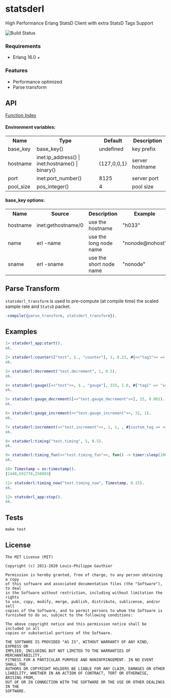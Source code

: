 # statsderl

High Performance Erlang StatsD Client with extra StatsD Tags Support

![Build Status](https://github.com/lpgauth/shackle/workflows/Erlang%20CI/badge.svg)

### Requirements

* Erlang 16.0 +

### Features

* Performance optimized
* Parse transform

## API
<a href="https://github.com/lpgauth/statsderl/blob/master/doc/statsderl.md#index" class="module">Function Index</a>

#### Environment variables:

<table width="100%">
  <theader>
    <th>Name</th>
    <th>Type</th>
    <th>Default</th>
    <th>Description</th>
  </theader>
  <tr>
    <td>base_key</td>
    <td>base_key()</td>
    <td>undefined</td>
    <td>key prefix</td>
  </tr>
  <tr>
    <td>hostname</td>
    <td>inet:ip_address() | inet:hostname() | binary()</td>
    <td>{127,0,0,1}</td>
    <td>server hostname</td>
  </tr>
  <tr>
    <td>port</td>
    <td>inet:port_number()</td>
    <td>8125</td>
    <td>server port</td>
  </tr>
  <tr>
    <td>pool_size</td>
    <td>pos_integer()</td>
    <td>4</td>
    <td>pool size</td>
  </tr>
</table>

#### base_key options:

<table width="100%">
  <theader>
    <th>Name</th>
    <th>Source</th>
    <th>Description</th>
    <th>Example</th>
  </theader>
  <tr>
    <td>hostname</td>
    <td>inet:gethostname/0</td>
    <td>use the hostname</td>
    <td>"h033"</td>
  </tr>
  <tr>
    <td>name</td>
    <td>erl -name</td>
    <td>use the long node name</td>
    <td>"nonode@nohost"</td>
  </tr>
  <tr>
    <td>sname</td>
    <td>erl -sname</td>
    <td>use the short node name</td>
    <td>"nonode"</td>
  </tr>
</table>

## Parse Transform

`statsderl_transform` is used to pre-compute (at compile time) the scaled sample rate and `StatsD` packet.

```erlang
-compile({parse_transform, statsderl_transform}).
```
## Examples

```erlang
1> statsderl_app:start().
ok.

2> statsderl:counter(["test", $., "counter"], 1, 0.23, #{<<"tag1">> => <<"val1">>}).
ok.

3> statsderl:decrement("test.decrement", 1, 0.5).
ok.

4> statsderl:gauge([<<"test">>, $., "gauge"], 333, 1.0, #{"tag1" => "val1"}).
ok.

5> statsderl:gauge_decrement([<<"test.gauge_decrement">>], 15, 0.001).
ok.

6> statsderl:gauge_increment(<<"test.gauge_increment">>, 32, 1).
ok.

7> statsderl:increment(<<"test.increment">>, 1, 1, , #{custom_tag => <<"custom1">>}).
ok.

8> statsderl:timing("test.timing", 5, 0.5).
ok.

9> statsderl:timing_fun(<<"test.timing_fun">>, fun() -> timer:sleep(100) end, 0.5).
ok.

10> Timestamp = os:timestamp().
{1448,591778,258983}

11> statsderl:timing_now("test.timing_now", Timestamp, 0.15).
ok.

12> statsderl_app:stop().
ok.
```

## Tests

```makefile
make test
```

## License

```license
The MIT License (MIT)

Copyright (c) 2011-2020 Louis-Philippe Gauthier

Permission is hereby granted, free of charge, to any person obtaining a copy
of this software and associated documentation files (the "Software"), to deal
in the Software without restriction, including without limitation the rights
to use, copy, modify, merge, publish, distribute, sublicense, and/or sell
copies of the Software, and to permit persons to whom the Software is
furnished to do so, subject to the following conditions:

The above copyright notice and this permission notice shall be included in all
copies or substantial portions of the Software.

THE SOFTWARE IS PROVIDED "AS IS", WITHOUT WARRANTY OF ANY KIND, EXPRESS OR
IMPLIED, INCLUDING BUT NOT LIMITED TO THE WARRANTIES OF MERCHANTABILITY,
FITNESS FOR A PARTICULAR PURPOSE AND NONINFRINGEMENT. IN NO EVENT SHALL THE
AUTHORS OR COPYRIGHT HOLDERS BE LIABLE FOR ANY CLAIM, DAMAGES OR OTHER
LIABILITY, WHETHER IN AN ACTION OF CONTRACT, TORT OR OTHERWISE, ARISING FROM,
OUT OF OR IN CONNECTION WITH THE SOFTWARE OR THE USE OR OTHER DEALINGS IN THE
SOFTWARE.
```
